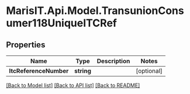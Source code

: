 
# MarisIT.Api.Model.TransunionConsumer118UniqueITCRef

## Properties

Name | Type | Description | Notes
------------ | ------------- | ------------- | -------------
**ItcReferenceNumber** | **string** |  | [optional] 

[[Back to Model list]](../README.md#documentation-for-models)
[[Back to API list]](../README.md#documentation-for-api-endpoints)
[[Back to README]](../README.md)

